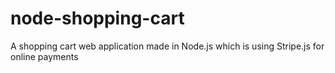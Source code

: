 # node-shopping-cart
A shopping cart web application made in Node.js which is using Stripe.js for online payments
